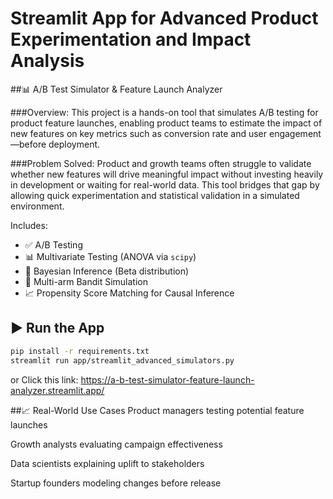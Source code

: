 # Streamlit App for Advanced Product Experimentation and Impact Analysis
##📊 A/B Test Simulator & Feature Launch Analyzer

###Overview:
This project is a hands-on tool that simulates A/B testing for product feature launches, enabling product teams to estimate the impact of new features on key metrics such as conversion rate and user engagement—before deployment.

###Problem Solved:
Product and growth teams often struggle to validate whether new features will drive meaningful impact without investing heavily in development or waiting for real-world data. This tool bridges that gap by allowing quick experimentation and statistical validation in a simulated environment.

Includes:
- ✅ A/B Testing
- 📊 Multivariate Testing (ANOVA via `scipy`)
- 🧠 Bayesian Inference (Beta distribution)
- 🎯 Multi-arm Bandit Simulation
- 📈 Propensity Score Matching for Causal Inference

## ▶️ Run the App
```bash
pip install -r requirements.txt
streamlit run app/streamlit_advanced_simulators.py
```
or 
Click this link: https://a-b-test-simulator-feature-launch-analyzer.streamlit.app/

##📈 Real-World Use Cases
Product managers testing potential feature launches

Growth analysts evaluating campaign effectiveness

Data scientists explaining uplift to stakeholders

Startup founders modeling changes before release
